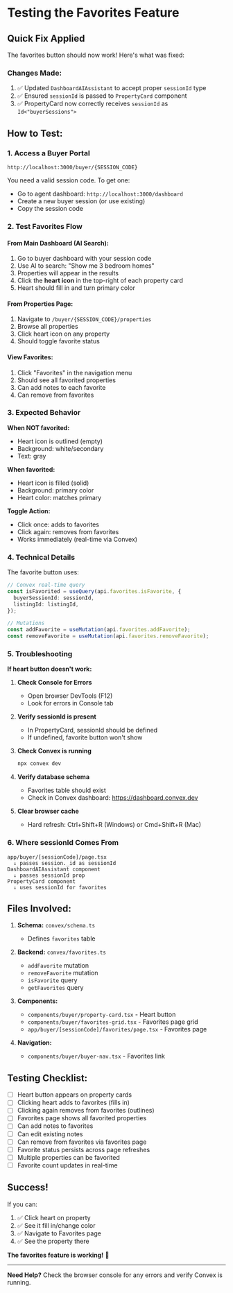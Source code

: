 # Testing the Favorites Feature

## Quick Fix Applied
The favorites button should now work! Here's what was fixed:

### Changes Made:
1. ✅ Updated `DashboardAIAssistant` to accept proper `sessionId` type
2. ✅ Ensured `sessionId` is passed to `PropertyCard` component
3. ✅ PropertyCard now correctly receives `sessionId` as `Id<"buyerSessions">`

## How to Test:

### 1. Access a Buyer Portal
```
http://localhost:3000/buyer/{SESSION_CODE}
```

You need a valid session code. To get one:
- Go to agent dashboard: `http://localhost:3000/dashboard`
- Create a new buyer session (or use existing)
- Copy the session code

### 2. Test Favorites Flow

#### From Main Dashboard (AI Search):
1. Go to buyer dashboard with your session code
2. Use AI to search: "Show me 3 bedroom homes"
3. Properties will appear in the results
4. Click the **heart icon** in the top-right of each property card
5. Heart should fill in and turn primary color

#### From Properties Page:
1. Navigate to `/buyer/{SESSION_CODE}/properties`
2. Browse all properties
3. Click heart icon on any property
4. Should toggle favorite status

#### View Favorites:
1. Click "Favorites" in the navigation menu
2. Should see all favorited properties
3. Can add notes to each favorite
4. Can remove from favorites

### 3. Expected Behavior

**When NOT favorited:**
- Heart icon is outlined (empty)
- Background: white/secondary
- Text: gray

**When favorited:**
- Heart icon is filled (solid)
- Background: primary color
- Heart color: matches primary

**Toggle Action:**
- Click once: adds to favorites
- Click again: removes from favorites
- Works immediately (real-time via Convex)

### 4. Technical Details

The favorite button uses:
```typescript
// Convex real-time query
const isFavorited = useQuery(api.favorites.isFavorite, {
  buyerSessionId: sessionId,
  listingId: listingId,
});

// Mutations
const addFavorite = useMutation(api.favorites.addFavorite);
const removeFavorite = useMutation(api.favorites.removeFavorite);
```

### 5. Troubleshooting

**If heart button doesn't work:**

1. **Check Console for Errors**
   - Open browser DevTools (F12)
   - Look for errors in Console tab

2. **Verify sessionId is present**
   - In PropertyCard, sessionId should be defined
   - If undefined, favorite button won't show

3. **Check Convex is running**
   ```bash
   npx convex dev
   ```

4. **Verify database schema**
   - Favorites table should exist
   - Check in Convex dashboard: https://dashboard.convex.dev

5. **Clear browser cache**
   - Hard refresh: Ctrl+Shift+R (Windows) or Cmd+Shift+R (Mac)

### 6. Where sessionId Comes From

```
app/buyer/[sessionCode]/page.tsx
  ↓ passes session._id as sessionId
DashboardAIAssistant component
  ↓ passes sessionId prop
PropertyCard component
  ↓ uses sessionId for favorites
```

## Files Involved:

1. **Schema:** `convex/schema.ts`
   - Defines `favorites` table

2. **Backend:** `convex/favorites.ts`
   - `addFavorite` mutation
   - `removeFavorite` mutation
   - `isFavorite` query
   - `getFavorites` query

3. **Components:**
   - `components/buyer/property-card.tsx` - Heart button
   - `components/buyer/favorites-grid.tsx` - Favorites page grid
   - `app/buyer/[sessionCode]/favorites/page.tsx` - Favorites page

4. **Navigation:**
   - `components/buyer/buyer-nav.tsx` - Favorites link

## Testing Checklist:

- [ ] Heart button appears on property cards
- [ ] Clicking heart adds to favorites (fills in)
- [ ] Clicking again removes from favorites (outlines)
- [ ] Favorites page shows all favorited properties
- [ ] Can add notes to favorites
- [ ] Can edit existing notes
- [ ] Can remove from favorites via favorites page
- [ ] Favorite status persists across page refreshes
- [ ] Multiple properties can be favorited
- [ ] Favorite count updates in real-time

## Success!
If you can:
1. ✅ Click heart on property
2. ✅ See it fill in/change color
3. ✅ Navigate to Favorites page
4. ✅ See the property there

**The favorites feature is working!** 🎉

---

**Need Help?**
Check the browser console for any errors and verify Convex is running.

